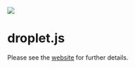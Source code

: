 ![](http://antonlapshin.github.io/droplet.js/images/water-drop-blue.png=25x)
# droplet.js

Please see the [website](http://antonlapshin.github.io/droplet.js/) for further details.
